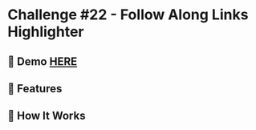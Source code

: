 # Challenge #22 - Follow Along Links Highlighter

## 📸 Demo [HERE](https://hmothershed.github.io/JavaScript30/22-Follow-Along-Link-Highlighter/)

## 🚀 Features

## 🔧 How It Works
